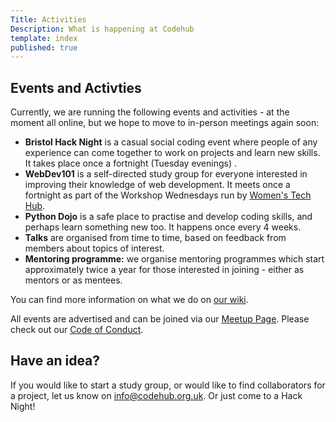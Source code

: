 ```yaml
---
Title: Activities
Description: What is happening at Codehub
template: index
published: true
---
```

## Events and Activties

Currently, we are running the following events and activities - at the moment all online, but we hope to move to in-person meetings again soon:
- **Bristol Hack Night** is a casual social coding event where people of any experience can come together to work on projects and learn new skills.  It takes place once a fortnight (Tuesday evenings) <!--at [Framework Co-working space](https://www.frameworkbristol.co.uk/) at 35 King Street -->.
- **WebDev101** is a self-directed study group for everyone interested in improving their knowledge of web development. It meets once a fortnight as part of the Workshop Wednesdays run by [Women's Tech Hub](https://www.wthub.org/).
- **Python Dojo** is a safe place to practise and develop coding skills, and perhaps learn something new too. It happens once every 4 weeks.
- **Talks** are organised from time to time, based on feedback from members about topics of interest.
- **Mentoring programme:** we organise mentoring programmes which start approximately twice a year for those interested in joining - either as mentors or as mentees.

You can find more information on what we do on [our wiki](https://wiki.codehub.org.uk/activities).

All events are advertised and can be joined via our [Meetup Page](https://meetup.com/codehub-bristol). Please check out our [Code of Conduct](/code-conduct/).

## Have an idea?

If you would like to start a study group, or would like to find collaborators for a project, let us know on [info@codehub.org.uk](mailto:info@codehub.org.uk). Or just come to a Hack Night!
